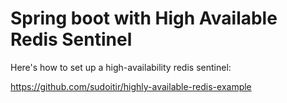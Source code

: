 # Spring boot with High Available Redis Sentinel

Here's how to set up a high-availability redis sentinel:

https://github.com/sudoitir/highly-available-redis-example
